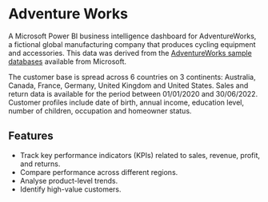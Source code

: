 # Adventure Works
A Microsoft Power BI business intelligence dashboard for AdventureWorks, a fictional global manufacturing company that produces cycling equipment and accessories.
This data was derived from the [AdventureWorks sample databases](https://learn.microsoft.com/en-us/sql/samples/adventureworks-install-configure?view=sql-server-ver16&tabs=ssms) available from Microsoft.

The customer base is spread across 6 countries on 3 continents: Australia, Canada, France, Germany, United Kingdom and United States. Sales and return data is available for the period between 01/01/2020 and 30/06/2022. Customer profiles include date of birth, annual income, education level, number of children, occupation and homeowner status.

## Features
* Track key performance indicators (KPIs) related to sales, revenue, profit, and returns.
* Compare performance across different regions.
* Analyse product-level trends.
* Identify high-value customers.
